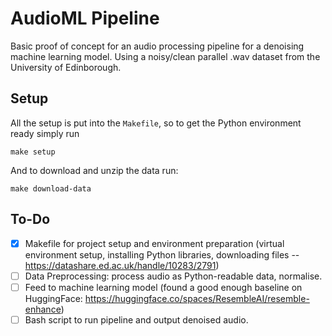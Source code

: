 # AudioML Pipeline

Basic proof of concept for an audio processing pipeline for a denoising machine learning model. Using a noisy/clean parallel .wav dataset from the University of Edinborough.

## Setup

All the setup is put into the `Makefile`, so to get the Python environment ready simply run

```
make setup
```

And to download and unzip the data run:

```
make download-data
```

## To-Do

- [x] Makefile for project setup and environment preparation (virtual environment setup, installing Python libraries, downloading files -- https://datashare.ed.ac.uk/handle/10283/2791)
- [ ] Data Preprocessing: process audio as Python-readable data, normalise.
- [ ] Feed to machine learning model (found a good enough baseline on HuggingFace: https://huggingface.co/spaces/ResembleAI/resemble-enhance)
- [ ] Bash script to run pipeline and output denoised audio.
